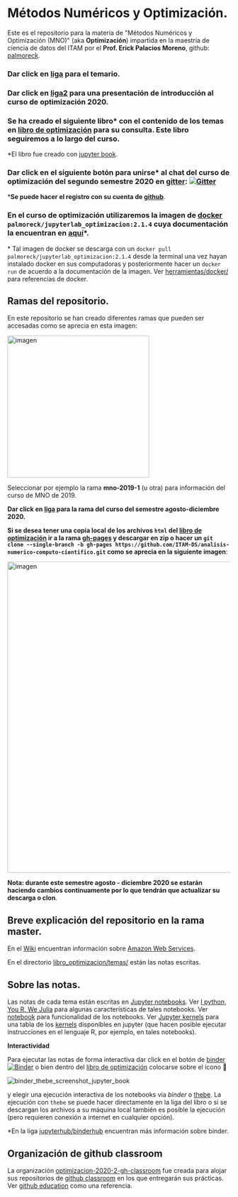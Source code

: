 # Métodos Numéricos y Optimización.

Este es el repositorio para la materia de "Métodos Numéricos y Optimización (MNO)"  (aka **Optimización**) impartida en la maestría de ciencia de datos del ITAM por el **Prof. Erick Palacios Moreno**, github: [palmoreck](https://github.com/palmoreck).

### Dar click en [liga](https://drive.google.com/file/d/1dj7bU5uN_ngEhUxhKL9YzCfPGLVc8Z0j/view?usp=sharing) para el temario.

### Dar click en [liga2](https://hackmd.io/@palmoreck/Hkr5rVQ-v) para una presentación de introducción al curso de optimización 2020.

### Se ha creado el siguiente libro\* con el contenido de los temas en [libro de optimización](https://itam-ds.github.io/analisis-numerico-computo-cientifico/) para su consulta. Este libro seguiremos a lo largo del curso.

\*El libro fue creado con [jupyter book](https://jupyterbook.org/intro.html).

### Dar click en el siguiente botón para unirse\* al chat del curso de optimización del segundo semestre 2020 en [gitter](https://gitter.im/): [![Gitter](https://badges.gitter.im/optimizacion-2020-2/community.svg)](https://gitter.im/optimizacion-2020-2/community?utm_source=badge&utm_medium=badge&utm_campaign=pr-badge)

\***Se puede hacer el registro con su cuenta de [github](https://github.com/)**.

### En el curso de optimización utilizaremos la imagen de [docker](https://www.docker.com/) `palmoreck/jupyterlab_optimizacion:2.1.4` cuya documentación la encuentran en [aquí](https://github.com/palmoreck/dockerfiles/tree/master/jupyterlab/optimizacion)\*. 

\* Tal imagen de docker se descarga con un `docker pull palmoreck/jupyterlab_optimizacion:2.1.4` desde la terminal una vez hayan instalado docker en sus computadoras y posteriormente hacer un `docker run` de acuerdo a la documentación de la imagen. Ver [herramientas/docker/](https://github.com/ITAM-DS/Propedeutico/tree/master/herramientas/docker) para referencias de docker.


## Ramas del repositorio.

En este repositorio se han creado diferentes ramas que pueden ser accesadas como se aprecia en esta imagen:

<img width="320" alt="imagen" src="https://user-images.githubusercontent.com/3290689/89135347-8a8ea600-d4f2-11ea-9699-0395fd784ebd.png">

Seleccionar por ejemplo la rama **mno-2019-1** (u otra) para información del curso de MNO de 2019.

**Dar click en [liga](https://github.com/ITAM-DS/analisis-numerico-computo-cientifico/tree/optimizacion-2020-2) para la rama del curso del semestre agosto-diciembre 2020.**

**Si se desea tener una copia local de los archivos `html` del [libro de optimización](https://itam-ds.github.io/analisis-numerico-computo-cientifico/) ir a la rama [gh-pages](https://github.com/ITAM-DS/analisis-numerico-computo-cientifico/tree/gh-pages) y descargar en zip o hacer un `git clone --single-branch -b gh-pages https://github.com/ITAM-DS/analisis-numerico-computo-cientifico.git` como se aprecia en la siguiente imagen**:

<img width="700" alt="imagen" src="https://user-images.githubusercontent.com/3290689/89133863-49dc6000-d4e5-11ea-97ed-2ca782820e5c.png">

**Nota: durante este semestre agosto - diciembre 2020 se estarán haciendo cambios continuamente por lo que tendrán que actualizar su descarga o clon**.



## Breve explicación del repositorio en la rama master.

En el [Wiki](https://github.com/ITAM-DS/analisis-numerico-computo-cientifico/wiki) encuentran información sobre [Amazon Web Services](https://aws.amazon.com/es/).

En el directorio [libro_optimizacion/temas/](libro_optimizacion/temas/) están las notas escritas. 

## Sobre las notas. 

Las notas de cada tema están escritas en [Jupyter notebooks](https://jupyter.org/). Ver [I python, You R, We Julia](https://blog.jupyter.org/i-python-you-r-we-julia-baf064ca1fb6) para algunas características de tales notebooks. Ver [notebook](https://jupyterlab.readthedocs.io/en/stable/user/notebook.html) para funcionalidad de los notebooks. Ver [Jupyter kernels](https://github.com/jupyter/jupyter/wiki/Jupyter-kernels) para una tabla de los [kernels](https://jupyter.readthedocs.io/en/latest/install-kernel.html) disponibles en jupyter (que hacen posible ejecutar instrucciones en el lenguaje R, por ejemplo, en tales notebooks).

**Interactividad**

Para ejecutar las notas de forma interactiva dar click en el botón de [binder](https://mybinder.org/) [![Binder](https://mybinder.org/badge_logo.svg)](https://mybinder.org/v2/gh/palmoreck/dockerfiles-for-binder/jupyterlab_optimizacion?urlpath=lab/tree/analisis-numerico-computo-cientifico/) o bien dentro del [libro de optimización](https://itam-ds.github.io/analisis-numerico-computo-cientifico/) colocarse sobre el ícono :rocket: 

![binder_thebe_screenshot_jupyter_book](https://user-images.githubusercontent.com/3290689/89106057-42855b80-d3ec-11ea-8519-97f32b66570d.png)

y elegir una ejecución interactiva de los notebooks vía *binder* o [thebe](https://github.com/executablebooks/thebe). La ejecución con `thebe` se puede hacer directamente en la liga del libro o si se descargan los archivos a su máquina local también es posible la ejecución (pero requieren conexión a internet en cualquier opción).

\*En la liga [jupyterhub/binderhub](https://github.com/jupyterhub/binderhub) encuentran más información sobre binder.


## Organización de github classroom

La organización [optimizacion-2020-2-gh-classroom](https://github.com/optimizacion-2020-2-gh-classroom) fue creada para alojar sus repositorios de [github classroom](https://classroom.github.com/) en los que entregarán sus prácticas. Ver [github education](https://github.com/education) como una referencia.